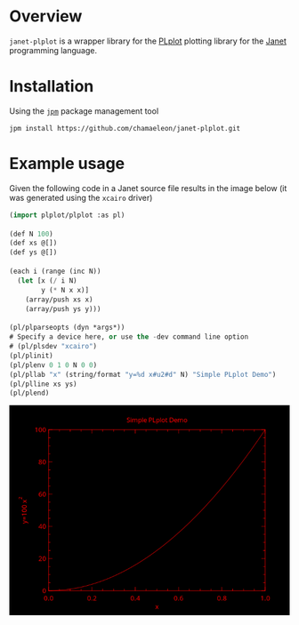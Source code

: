 # Overview

`janet-plplot` is a wrapper library for the [PLplot](https://plplot.sourceforge.net/) plotting library for the [Janet](https://janet-lang.org/) programming language.

# Installation

Using the [`jpm`](https://github.com/janet-lang/jpm) package management tool
```
jpm install https://github.com/chamaeleon/janet-plplot.git
```

# Example usage

Given the following code in a Janet source file results in the image below (it was generated using the `xcairo` driver)

```lisp
(import plplot/plplot :as pl)

(def N 100)
(def xs @[])
(def ys @[])

(each i (range (inc N))
  (let [x (/ i N)
        y (* N x x)]
    (array/push xs x)
    (array/push ys y)))

(pl/plparseopts (dyn *args*))
# Specify a device here, or use the -dev command line option
# (pl/plsdev "xcairo")
(pl/plinit)
(pl/plenv 0 1 0 N 0 0)
(pl/pllab "x" (string/format "y=%d x#u2#d" N) "Simple PLplot Demo")
(pl/plline xs ys)
(pl/plend)
```
![Image of the function f(x) = 100*x^2](demo.png)